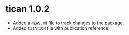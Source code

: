 # tican 1.0.2

* Added a `NEWS.md` file to track changes to the package.
* Added `CITATION` file with publication reference.

